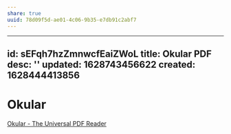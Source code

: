 ```yaml
---
share: true
uuid: 78d09f5d-ae01-4c06-9b35-e7db91c2abf7
---
```

---
id: sEFqh7hzZmnwcfEaiZWoL
title: Okular PDF
desc: ''
updated: 1628743456622
created: 1628444413856
---
# Okular

[Okular - The Universal PDF Reader](https://okular.kde.org/)
